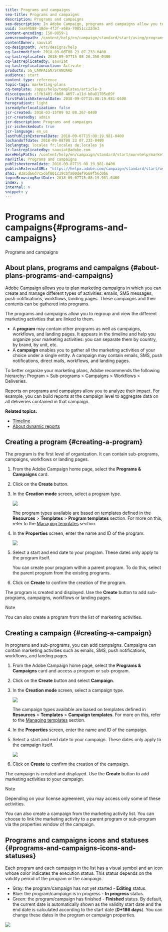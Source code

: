 ```yaml
---
title: Programs and campaigns
seo-title: Programs and campaigns
description: Programs and campaigns
seo-description: In Adobe Campaign, programs and campaigns allow you to group and orchestrate the different marketing activities that are linked to them. Reports on programs and campaigns allow you to analyze their impact.
uuid: 5aa64b88-18de-4f3f-a68a-70851cc22de3
content-encoding: ISO-8859-1
aemsrcnodepath: /content/help/en/campaign/standard/start/using/programs-and-campaigns
contentOwner: sauviat
cq-designpath: /etc/designs/help
cq-lastmodified: 2018-09-08T08 23 07.233-0400
cq-lastreplicated: 2018-09-07T15 08 20.356-0400
cq-lastreplicatedby: sauviat
cq-lastreplicationaction: Activate
products: SG_CAMPAIGN/STANDARD
audience: start
content-type: reference
topic-tags: marketing-plans
cq-template: /apps/help/templates/article-3
discoiquuid: c1fb1401-6b08-4697-a11d-b0a81705e09f
firstPublishExternalDate: 2018-09-07T15:08:19.981-0400
herogradient: light
isreadyforlocalization: false
jcr-created: 2018-03-15T09 02 08.267-0400
jcr-createdby: admin
jcr-description: Programs and campaigns
jcr-ischeckedout: true
jcr-language: en_us
lastPublishExternalDate: 2018-09-07T15:08:19.981-0400
lochandoffdate: 2018-09-08T08 23 07.233-0400
loclangtag: locales fr;locales de;locales ja
lr-lastreplicatedby: sauviat@adobe.com
moreHelpPaths: /content/help/en/campaign/standard/start/morehelp/marketing-plans;/content/help/en/campaign/standard/start/morehelp/marketing-plans
navTitle: Programs and campaigns
publishexternaldate: 2018-09-07T15 08 19.981-0400
publishExternalURL: "https://helpx.adobe.com/campaign/standard/start/using/programs-and-campaigns.html"
sha1: 83a5d66d7c5c6f801c19cbfa00def9569fb6c0b6
topicBrowsingSortDate: 2018-09-07T15:08:19.981-0400
index: y
internal: n
snippet: y
---
```


# Programs and campaigns{#programs-and-campaigns}

Programs and campaigns

## About plans, programs and campaigns {#about-plans-programs-and-campaigns}

Adobe Campaign allows you to plan marketing campaigns in which you can create and manage different types of activities: emails, SMS messages, push notifications, workflows, landing pages. These campaigns and their contents can be gathered into programs.

The programs and campaigns allow you to regroup and view the different marketing activities that are linked to them.

* A **program** may contain other programs as well as campaigns, workflows, and landing pages. It appears in the timeline and help you organize your marketing activities: you can separate them by country, by brand, by unit, etc.
* A **campaign** enables you to gather all the marketing activities of your choice under a single entity. A campaign may contain emails, SMS, push notifications, direct mails, workflows, and landing pages.

To better organize your marketing plans, Adobe recommends the following hierarchy: Program > Sub-programs > Campaigns > Workflows > Deliveries.

Reports on programs and campaigns allow you to analyze their impact. For example, you can build reports at the campaign level to aggregate data on all deliveries contained in that campaign.

**Related topics:**

* [Timeline](../../start/using/timeline.md)
* [About dynamic reports](../../reporting/using/about-dynamic-reports.md)

## Creating a program {#creating-a-program}

The program is the first level of organization. It can contain sub-programs, campaigns, workflows or landing pages.

1. From the Adobe Campaign home page, select the **Programs & Campaigns** card.
1. Click on the **Create** button. 
1. In the **Creation mode** screen, select a program type.

   ![](assets/programs_and_campaigns_2.png)

   The program types available are based on templates defined in the **Resources** > **Templates** > **Program templates** section. For more on this, refer to the [Managing templates](../../start/using/about-templates.md) section.

1. In the **Properties** screen, enter the name and ID of the program.

   ![](assets/programs_and_campaigns_3.png)

1. Select a start and end date to your program. These dates only apply to the program itself.

   You can create your program within a parent program. To do this, select the parent program from the existing programs.

1. Click on **Create** to confirm the creation of the program.

The program is created and displayed. Use the **Create** button to add sub-programs, campaigns, workflows or landing pages.

>[!NOTE]
>
>You can also create a program from the list of marketing activities.

## Creating a campaign {#creating-a-campaign}

In programs and sub-programs, you can add campaigns. Campaigns can contain marketing activities such as emails, SMS, push notifications, workflows, and landing pages.

1. From the Adobe Campaign home page, select the **Programs & Campaigns** card and access a program or sub-program. 
1. Click on the **Create** button and select **Campaign**.
1. In the **Creation mode** screen, select a campaign type.

   ![](assets/programs_and_campaigns_7.png)

   The campaign types available are based on templates defined in **Resources** > **Templates** > **Campaign templates**. For more on this, refer to the [Managing templates](../../start/using/about-templates.md) section.

1. In the **Properties** screen, enter the name and ID of the campaign.
1. Select a start and end date to your campaign. These dates only apply to the campaign itself.

   ![](assets/programs_and_campaigns_8.png)

1. Click on **Create** to confirm the creation of the campaign.

The campaign is created and displayed. Use the **Create** button to add marketing activities to your campaign.

>[!NOTE]
>
>Depending on your license agreement, you may access only some of these activities.

You can also create a campaign from the marketing activity list. You can choose to link the marketing activity to a parent program or sub-program via the properties window of the campaign.

## Programs and campaigns icons and statuses {#programs-and-campaigns-icons-and-statuses}

Each program and each campaign in the list has a visual symbol and an icon whose color indicates the execution status. This status depends on the validity period of the program or the campaign.

* Gray: the program/campaign has not yet started - **Editing** status.
* Blue: the program/campaign is in progress - **In progress** status.
* Green: the program/campaign has finished - **Finished** status. By default, the current date is automatically shown as the validity start date and the end date is calculated according to the start date (**D+186 days**). You can change these dates in the program or campaign properties.

![](assets/programs_and_campaigns.png)

